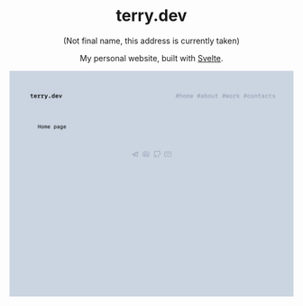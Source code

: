 <h1 align="center">terry.dev</h1>
<p align="center">(Not final name, this address is currently taken)</p>
<p align="center">My personal website, built with <a href="https://svelte.kit/">Svelte</a>.</p>

![Website screenshot](https://raw.githubusercontent.com/T3RRY4/website/master/static/screenshot.png)
